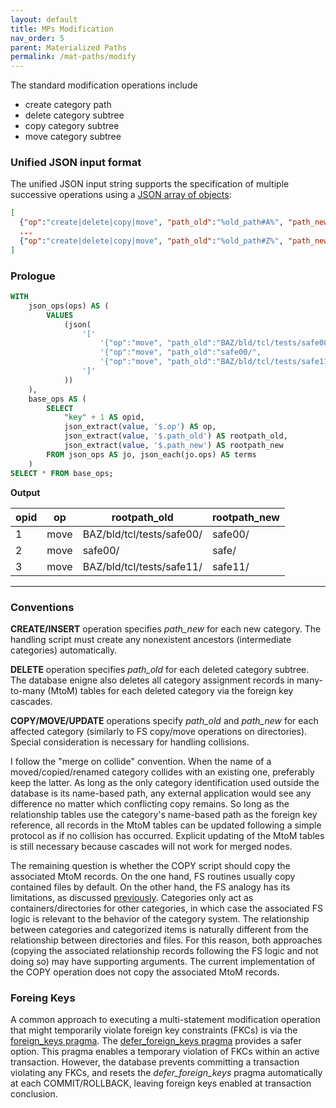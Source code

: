 ```yaml
---
layout: default
title: MPs Modification
nav_order: 5
parent: Materialized Paths
permalink: /mat-paths/modify
---
```


The standard modification operations include

  - create category path
  - delete category subtree
  - copy category subtree
  - move category subtree

### Unified JSON input format

The unified JSON input string supports the specification of multiple successive operations using a [JSON array of objects](../patterns/json-sql-input#json-array-object):

~~~json
[
  {"op":"create|delete|copy|move", "path_old":"%old_path#A%", "path_new":"%new_path#A%"},
  ...
  {"op":"create|delete|copy|move", "path_old":"%old_path#Z%", "path_new":"%new_path#Z%"}
]
~~~

### Prologue

~~~sql
WITH
    json_ops(ops) AS (
        VALUES
            (json(
                '['                                                                                 ||
                    '{"op":"move", "path_old":"BAZ/bld/tcl/tests/safe00/", "path_new":"safe00/"},'  ||
                    '{"op":"move", "path_old":"safe00/",                   "path_new":"safe/"},'    ||
                    '{"op":"move", "path_old":"BAZ/bld/tcl/tests/safe11/", "path_new":"safe11/"}'   ||
                ']'
            ))
    ),
    base_ops AS (
        SELECT
            "key" + 1 AS opid,
            json_extract(value, '$.op') AS op,
            json_extract(value, '$.path_old') AS rootpath_old,
            json_extract(value, '$.path_new') AS rootpath_new
        FROM json_ops AS jo, json_each(jo.ops) AS terms
    )
SELECT * FROM base_ops;
~~~

**Output**

| opid | op   | rootpath_old              | rootpath_new |
|------|------|---------------------------|--------------|
| 1    | move | BAZ/bld/tcl/tests/safe00/ | safe00/      |
| 2    | move | safe00/                   | safe/        |
| 3    | move | BAZ/bld/tcl/tests/safe11/ | safe11/      |

---

### Conventions

**CREATE/INSERT** operation specifies *path_new* for each new category. The handling script must create any nonexistent ancestors (intermediate categories) automatically.

**DELETE** operation specifies *path_old* for each deleted category subtree. The database enigne also deletes all category assignment records in many-to-many (MtoM) tables for each deleted category via the foreign key cascades.

**COPY/MOVE/UPDATE** operations specify *path_old* and *path_new* for each affected category (similarly to FS copy/move operations on  directories). Special consideration is necessary for handling collisions. 

I follow the "merge on collide" convention. When the name of a moved/copied/renamed category collides with an existing one, preferably keep the latter. As long as the only category identification used outside the database is its name-based path, any external application would see any difference no matter which conflicting copy remains. So long as the relationship tables use the category's name-based path as the foreign key reference, all records in the MtoM tables can be updated following a simple protocol as if no collision has occurred. Explicit updating of the MtoM tables is still necessary because cascades will not work for merged nodes.

The remaining question is whether the COPY script should copy the associated MtoM records. On the one hand, FS routines usually copy contained files by default. On the other hand, the FS analogy has its limitations, as discussed [previously](../mat-paths/design-rules). Categories only act as containers/directories for other categories, in which case the associated FS logic is relevant to the behavior of the category system. The relationship between categories and categorized items is naturally different from the relationship between directories and files. For this reason, both approaches (copying the associated relationship records following the FS logic and not doing so) may have supporting arguments. The current implementation of the COPY operation does not copy the associated MtoM records.

### Foreing Keys

A common approach to executing a multi-statement modification operation that might temporarily violate foreign key constraints (FKCs) is via the [foreign_keys pragma][]. The [defer_foreign_keys pragma][] provides a safer option. This pragma enables a temporary violation of FKCs within an active transaction. However, the database prevents committing a transaction violating any FKCs, and resets the *defer_foreign_keys* pragma automatically at each COMMIT/ROLLBACK, leaving foreign keys enabled at transaction conclusion.


<!-- References -->
[foreign_keys pragma]: https://sqlite.org/pragma.html#pragma_foreign_keys
[defer_foreign_keys pragma]: https://sqlite.org/pragma.html#pragma_defer_foreign_keys 
